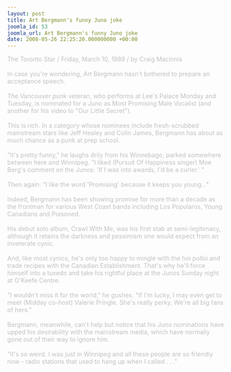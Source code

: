 ```yaml
---
layout: post
title: Art Bergmann's funny Juno joke
joomla_id: 53
joomla_url: Art Bergmann's funny Juno joke
date: 2008-05-26 22:25:20.000000000 +00:00
---
```

<span style="color: #c0c0c0">The Toronto Star / Friday, March 10, 1989 / by Craig MacInnis <br /><br />In case you're wondering, Art Bergmann hasn't bothered to prepare an acceptance speech.<br /><br />The Vancouver punk veteran, who performs at Lee's Palace Monday and Tuesday, is nominated for a Juno as Most Promising Male Vocalist (and another for his video to &quot;Our Little Secret&quot;).<br /><br />This is rich. In a category whose nominees include fresh-scrubbed mainstream stars like Jeff Healey and Colin James, Bergmann has about as much chance as a punk at prep school.<br /><br />&quot;It's pretty funny,&quot; he laughs drily from his Winnebago, parked somewhere between here and Winnipeg. &quot;I liked (Pursuit Of Happiness singer) Moe Berg's comment on the Junos: 'If I was into awards, I'd be a curler.' &quot;<br /><br />Then again: &quot;I like the word 'Promising' because it keeps you young...&quot;<br /><br />Indeed, Bergmann has been showing promise for more than a decade as the frontman for various West Coast bands including Los Popularos, Young Canadians and Poisoned.<br /><br />His debut solo album, Crawl With Me, was his first stab at semi-legitimacy, although it retains the darkness and pessimism one would expect from an inveterate cynic.<br /><br />And, like most cynics, he's only too happy to mingle with the hoi polloi and trade recipes with the Canadian Establishment. That's why he'll force himself into a tuxedo and take his rightful place at the Junos Sunday night at O'Keefe Centre.<br /><br />&quot;I wouldn't miss it for the world,&quot; he gushes. &quot;If I'm lucky, I may even get to meet (Midday co-host) Valerie Pringle. She's really perky. We're all big fans of hers.&quot;<br /><br />Bergmann, meanwhile, can't help but notice that his Juno nominations have upped his desirability with the mainstream media, which have normally gone out of their way to ignore him.<br /><br />&quot;It's so weird. I was just in Winnipeg and all these people are so friendly now - radio stations that used to hang up when I called . . .&quot;<br /></span>
